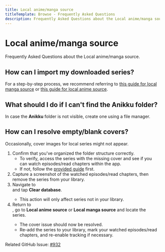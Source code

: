 ```yaml
---
title: Local anime/manga source
titleTemplate: Browse - Frequently Asked Questions
description: Frequently Asked Questions about the Local anime/manga source.
---
```


# Local anime/manga source
Frequently Asked Questions about the Local anime/manga source.

## How can I import my downloaded series?
For a step-by-step process, we recommend referring to [this guide for local manga source](/docs/guides/local-manga-source/) or [this guide for local anime source](/docs/guides/local-anime-source/).

## What should I do if I can't find the Anikku folder?
In case the **Anikku** folder is not visible, create one using a file manager.

## How can I resolve empty/blank covers?
Occasionally, cover images for local series might not appear.

1. Confirm that you've organized the folder structure correctly.
   * To verify, access the series with the missing cover and see if you can watch episodes/read chapters within the app.
   * If not, follow the [provided guide](/docs/guides/local-anime-source/#folder-structure) first.
1. Capture a screenshot of the watched episodes/read chapters, then remove the series from your library.
1. Navigate to <nav to="advanced"> and tap **Clear database**.
   * This action will only affect series not in your library.
2. Return to <nav to="sources">, go to **Local anime source** or **Local manga source** and locate the series.
   * The cover issue should now be resolved.
   * Re-add the series to your library, mark your watched episodes/read chapters, and re-enable tracking if necessary.

Related GitHub Issue: [#932](https://git.mihon.tech/tachiyomi/tachiyomi/issues/932)

